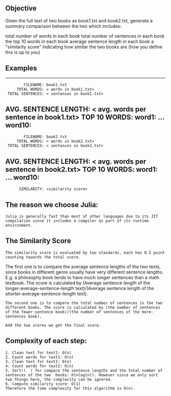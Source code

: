 ## Objective
Given the full text of two books as book1.txt and book2.txt, generate a summary comparison between the two which includes: 

total number of words in each book
total number of sentences in each book
the top 10 words in each book
average sentence length in each book
a "similarity score" indicating how similar the two books are (how you define this is up to you)

## Examples
--------------------------------------------------------------
            FILENAME: book1.txt
         TOTAL WORDS: < words in book1.txt>
     TOTAL SENTENCES: < sentences in book1.txt>
AVG. SENTENCE LENGTH: < avg.  words per sentence in book1.txt>
        TOP 10 WORDS: word1: <count>
                      ... 
                      word10: <count>
--------------------------------------------------------------
            FILENAME: book2.txt
         TOTAL WORDS: < words in book2.txt>
     TOTAL SENTENCES: < sentences in book2.txt>
AVG. SENTENCE LENGTH: < avg.  words per sentence in book2.txt>
        TOP 10 WORDS: word1: <count>
                      ...
                      word10: <count>
--------------------------------------------------------------
          SIMILARITY: <similarity score>
	

## The reason we choose Julia:
	Julia is generally fast than most of other languages due to its JIT compilation since it includes a compiler as part of its runtime environment.

## The Similarity Score
	The similarity score is evaluated by two standards, each has 0.5 point counting towards the total score.
The first one is to compare the average sentence lengths of the two texts, since books in different genre usually have very different sentence lengths. E.g. a philosophy book tends to have much longer sentences than a math textbook.
	The score is calculated by (Average sentence length of the longer-average-sentence-length text)/(Average sentence length of the shorter-average-sentence-length text).

	The second one is to compare the total number of sentences in the two different books. The score is calculated by (the number of sentences of the fewer-sentence book)/(the number of sentences of the more-sentences book).

	Add the two scores we get the final score.

## Complexity of each step: 
	1. Clean text for text1: O(n)
	2. Count words for text1: O(n)
	3. Clean text for text2: O(n)
	4. Count words for text2: O(n)
	5. Sort!(  ) for compare the sentence lengths and the total number of sentences of the two  books: O(nlog(n)). However since we only sort two things here, the complecity can be ignored.
	6. Compute similarity score: O(1)
	Therefore the time complexity for this algorithm is O(n).
